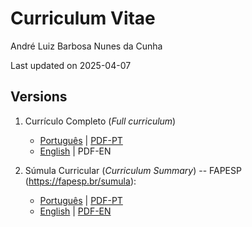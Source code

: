 # Curriculum Vitae
André Luiz Barbosa Nunes da Cunha

Last updated on 2025-04-07

## Versions

1.  Currículo Completo (*Full curriculum*)

    - [Português](curriculum_PT.md) \| [PDF-PT](curriculum_PT.pdf)
    - [English](curriculum_EN.md) \| PDF-EN

2.  Súmula Curricular (*Curriculum Summary*) -- FAPESP (<https://fapesp.br/sumula>):

    - [Português](SumulaFAPESP_PT.md) \|
      [PDF-PT](Sumula_AndreLuizCunha.pdf)
    - [English](SumulaFAPESP_EN.md) \| [PDF-EN](SC_AndreLuizCunha.pdf)
